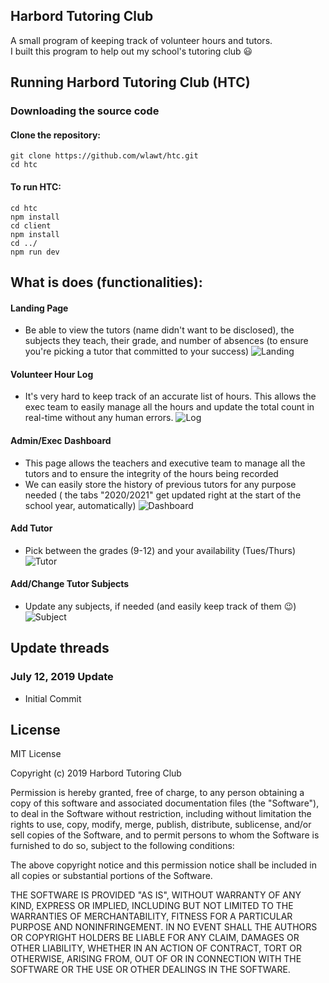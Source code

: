 ## Harbord Tutoring Club

A small program of keeping track of volunteer hours and tutors.
<br/>
I built this program to help out my school's tutoring club 😃

## Running Harbord Tutoring Club (HTC)

### Downloading the source code

#### Clone the repository:

```
git clone https://github.com/wlawt/htc.git
cd htc
```

#### To run HTC:

```
cd htc
npm install
cd client
npm install
cd ../
npm run dev
```

## What is does (functionalities):
#### Landing Page
- Be able to view the tutors (name didn't want to be disclosed), 
the subjects they teach, their grade, and number of absences (to ensure
you're picking a tutor that committed to your success)
![Landing](https://github.com/wlawt/htc/blob/master/img/landing.png)

#### Volunteer Hour Log
- It's very hard to keep track of an accurate list of hours. This allows 
the exec team to easily manage all the hours and update the total count 
in real-time without any human errors. 
![Log](https://github.com/wlawt/htc/blob/master/img/log.png)

#### Admin/Exec Dashboard
- This page allows the teachers and executive team to manage all the tutors
and to ensure the integrity of the hours being recorded
- We can easily store the history of previous tutors for any purpose needed (
the tabs "2020/2021" get updated right at the start of the school year, 
automatically)
![Dashboard](https://github.com/wlawt/htc/blob/master/img/dashboard.png)

#### Add Tutor
- Pick between the grades (9-12) and your availability (Tues/Thurs)
![Tutor](https://github.com/wlawt/htc/blob/master/img/addtutor.png)

#### Add/Change Tutor Subjects
- Update any subjects, if needed (and easily keep track of them 😉)
![Subject](https://github.com/wlawt/htc/blob/master/img/subject.png)

## Update threads

### July 12, 2019 Update

- Initial Commit

## License

MIT License

Copyright (c) 2019 Harbord Tutoring Club

Permission is hereby granted, free of charge, to any person obtaining a copy
of this software and associated documentation files (the "Software"), to deal
in the Software without restriction, including without limitation the rights
to use, copy, modify, merge, publish, distribute, sublicense, and/or sell
copies of the Software, and to permit persons to whom the Software is
furnished to do so, subject to the following conditions:

The above copyright notice and this permission notice shall be included in all
copies or substantial portions of the Software.

THE SOFTWARE IS PROVIDED "AS IS", WITHOUT WARRANTY OF ANY KIND, EXPRESS OR
IMPLIED, INCLUDING BUT NOT LIMITED TO THE WARRANTIES OF MERCHANTABILITY,
FITNESS FOR A PARTICULAR PURPOSE AND NONINFRINGEMENT. IN NO EVENT SHALL THE
AUTHORS OR COPYRIGHT HOLDERS BE LIABLE FOR ANY CLAIM, DAMAGES OR OTHER
LIABILITY, WHETHER IN AN ACTION OF CONTRACT, TORT OR OTHERWISE, ARISING FROM,
OUT OF OR IN CONNECTION WITH THE SOFTWARE OR THE USE OR OTHER DEALINGS IN THE
SOFTWARE.

